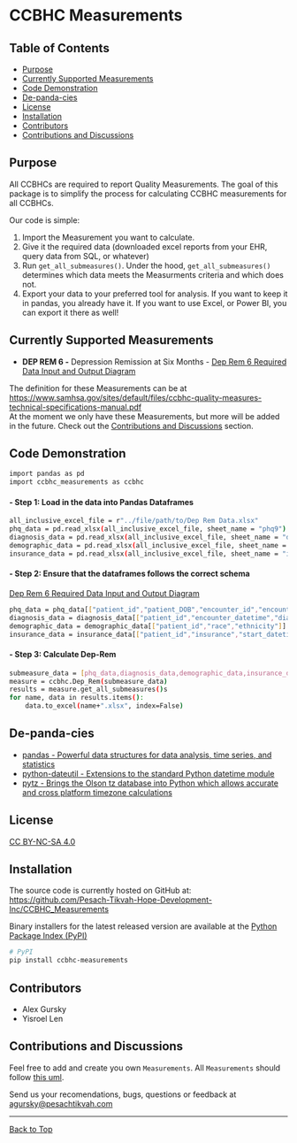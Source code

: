 # CCBHC Measurements

## Table of Contents

 - [Purpose](#purpose)
 - [Currently Supported Measurements](#currently-supported-measurements)
 - [Code Demonstration](#code-demonstration)
 - [De-panda-cies](#de-panda-cies)
 - [License](#license)
 - [Installation](#installation)
 - [Contributors](#contributors)
 - [Contributions and Discussions](#contributions-and-discussions)

## Purpose

All CCBHCs are required to report Quality Measurements. The goal of this package is to simplify the process for calculating CCBHC measurements for all CCBHCs.

Our code is simple:
1. Import the Measurement you want to calculate.
2. Give it the required data (downloaded excel reports from your EHR, query data from SQL, or whatever)
3. Run ```get_all_submeasures()```. Under the hood, ```get_all_submeasures()``` determines which data meets the Measurments criteria and which does not.
4. Export your data to your preferred tool for analysis. If you want to keep it in pandas, you already have it. If you want to use Excel, or Power BI, you can export it there as well!

## Currently Supported Measurements

 - **DEP REM 6 -** Depression Remission at Six Months - [Dep Rem 6 Required Data Input and Output Diagram][Dep Rem 6 Diagram]

The definition for these Measurements can be at <https://www.samhsa.gov/sites/default/files/ccbhc-quality-measures-technical-specifications-manual.pdf>  
At the moment we only have these Measurements, but more will be added in the future. Check out the [Contributions and Discussions](#contributions-and-discussions) section.

[Dep Rem 6 Diagram]:https://github.com/Pesach-Tikvah-Hope-Development-Inc/CCBHC_Measurements/blob/main/ccbhc_measurements/diagrams/DEP%20REM%20Input-Output%20Example.pdf

## Code Demonstration

```sh
import pandas as pd
import ccbhc_measurements as ccbhc
```

#### - Step 1: Load in the data into Pandas Dataframes

```sh
all_inclusive_excel_file = r"../file/path/to/Dep Rem Data.xlsx"
phq_data = pd.read_xlsx(all_inclusive_excel_file, sheet_name = "phq9")
diagnosis_data = pd.read_xlsx(all_inclusive_excel_file, sheet_name = "diagnosis")
demographic_data = pd.read_xlsx(all_inclusive_excel_file, sheet_name = "demographic")
insurance_data = pd.read_xlsx(all_inclusive_excel_file, sheet_name = "insurance")
```

#### - Step 2: Ensure that the dataframes follows the correct schema

[Dep Rem 6 Required Data Input and Output Diagram][Dep Rem 6 Diagram]

```sh
phq_data = phq_data[["patient_id","patient_DOB","encounter_id","encounter_datetime","total_score"]].copy()
diagnosis_data = diagnosis_data[["patient_id","encounter_datetime","diagnosis"]].copy()
demographic_data = demographic_data[["patient_id","race","ethnicity"]].copy()
insurance_data = insurance_data[["patient_id","insurance","start_datetime","end_datetime"]].copy()
```

#### - Step 3: Calculate Dep-Rem

```sh
submeasure_data = [phq_data,diagnosis_data,demographic_data,insurance_data]
measure = ccbhc.Dep_Rem(submeasure_data)
results = measure.get_all_submeasures()s
for name, data in results.items():
    data.to_excel(name+".xlsx", index=False)
```

## De-panda-cies

 - [pandas - Powerful data structures for data analysis, time series, and statistics](https://pandas.pydata.org/)
 - [python-dateutil - Extensions to the standard Python datetime module](https://dateutil.readthedocs.io/en/stable/index.html)
 - [pytz - Brings the Olson tz database into Python which allows accurate and cross platform timezone calculations](https://github.com/stub42/pytz)

## License

[CC BY-NC-SA 4.0](LICENSE)

## Installation

The source code is currently hosted on GitHub at:
https://github.com/Pesach-Tikvah-Hope-Development-Inc/CCBHC_Measurements

Binary installers for the latest released version are available at the [Python
Package Index (PyPI)](https://pypi.org/project/ccbhc-measurements/)

```sh
# PyPI
pip install ccbhc-measurements
```

## Contributors

 - Alex Gursky
 - Yisroel Len

## Contributions and Discussions

Feel free to add and create you own ```Measurements```. All ```Measurements``` should follow [this uml][uml].

Send us your recomendations, bugs, questions or feedback at [agursky@pesachtikvah.com](mailto:agursky@pesachtikvah.com)

[uml]:https://github.com/Pesach-Tikvah-Hope-Development-Inc/CCBHC_Measurements/blob/main/ccbhc_measurements/diagrams/Measurements%20UML.pdf

<hr>

[Back to Top](#ccbhc-measurements)